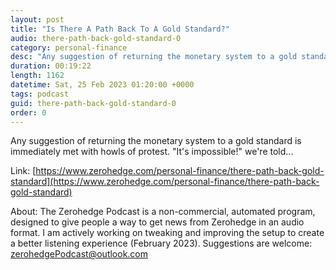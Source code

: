 ```yaml
---
layout: post
title: "Is There A Path Back To A Gold Standard?"
audio: there-path-back-gold-standard-0
category: personal-finance
desc: "Any suggestion of returning the monetary system to a gold standard is immediately met with howls of protest. &quot;It's impossible!&quot; we're told..."
duration: 00:19:22
length: 1162
datetime: Sat, 25 Feb 2023 01:20:00 +0000
tags: podcast
guid: there-path-back-gold-standard-0
order: 0
---
```

Any suggestion of returning the monetary system to a gold standard is immediately met with howls of protest. &quot;It's impossible!&quot; we're told...

Link: [https://www.zerohedge.com/personal-finance/there-path-back-gold-standard](https://www.zerohedge.com/personal-finance/there-path-back-gold-standard)

About: The Zerohedge Podcast is a non-commercial, automated program, designed to give people a way to get news from Zerohedge in an audio format.  I am actively working on tweaking and improving the setup to create a better listening experience (February 2023).  Suggestions are welcome: [zerohedgePodcast@outlook.com](mailto:zerohedgePodcast@outlook.com)